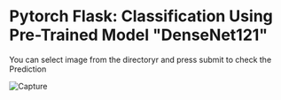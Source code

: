 # Pytorch Flask: Classification Using Pre-Trained Model "DenseNet121" 
You can select image from the directoryr and press submit to check the Prediction

![Capture](https://user-images.githubusercontent.com/113373212/192202257-efd44855-7577-429f-a601-71613f1a13b2.JPG)
